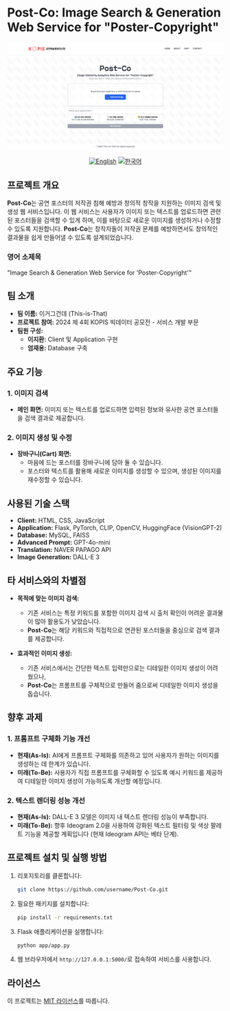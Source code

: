 # Post-Co: Image Search & Generation Web Service for "Poster-Copyright"

![Title](app\static\images\main.png)

<div align="center">
    <a href="README_en.md"><img src="https://img.shields.io/badge/lang-English-blue.svg" alt="English"></a>
    <a href="README.md"><img src="https://img.shields.io/badge/lang-한국어-red.svg" alt="한국어"></a>
</div>

## 프로젝트 개요
**Post-Co**는 공연 포스터의 저작권 침해 예방과 창의적 창작을 지원하는 이미지 검색 및 생성 웹 서비스입니다. 이 웹 서비스는 사용자가 이미지 또는 텍스트를 업로드하면 관련된 포스터들을 검색할 수 있게 하며, 이를 바탕으로 새로운 이미지를 생성하거나 수정할 수 있도록 지원합니다. **Post-Co**는 창작자들이 저작권 문제를 예방하면서도 창의적인 결과물을 쉽게 만들어낼 수 있도록 설계되었습니다.

### 영어 소제목
"Image Search & Generation Web Service for 'Poster-Copyright'"

## 팀 소개
- **팀 이름:** 이거그건데 (This-is-That)
- **프로젝트 참여:** 2024 제 4회 KOPIS 빅데이터 공모전 - 서비스 개발 부문
- **팀원 구성:**
  - **이지환:** Client 및 Application 구현
  - **엄재용:** Database 구축

## 주요 기능
### 1. 이미지 검색
- **메인 화면:** 이미지 또는 텍스트를 업로드하면 입력된 정보와 유사한 공연 포스터들을 검색 결과로 제공합니다.
  
### 2. 이미지 생성 및 수정
- **장바구니(Cart) 화면:** 
  - 마음에 드는 포스터를 장바구니에 담아 둘 수 있습니다.
  - 포스터와 텍스트를 활용해 새로운 이미지를 생성할 수 있으며, 생성된 이미지를 재수정할 수 있습니다.

## 사용된 기술 스택
- **Client:** HTML, CSS, JavaScript
- **Application:** Flask, PyTorch, CLIP, OpenCV, HuggingFace (VisionGPT-2)
- **Database:** MySQL, FAISS
- **Advanced Prompt:** GPT-4o-mini
- **Translation:** NAVER PAPAGO API
- **Image Generation:** DALL-E 3

## 타 서비스와의 차별점
- **목적에 맞는 이미지 검색:** 
  - 기존 서비스는 특정 키워드를 포함한 이미지 검색 시 출처 확인이 어려운 결과물이 많아 활용도가 낮았습니다. 
  - **Post-Co**는 해당 키워드와 직접적으로 연관된 포스터들을 중심으로 검색 결과를 제공합니다.
  
- **효과적인 이미지 생성:** 
  - 기존 서비스에서는 간단한 텍스트 입력만으로는 디테일한 이미지 생성이 어려웠으나, 
  - **Post-Co**는 프롬프트를 구체적으로 만들어 줌으로써 디테일한 이미지 생성을 돕습니다.

## 향후 과제
### 1. 프롬프트 구체화 기능 개선
- **현재(As-Is):** AI에게 프롬프트 구체화를 의존하고 있어 사용자가 원하는 이미지를 생성하는 데 한계가 있습니다.
- **미래(To-Be):** 사용자가 직접 프롬프트를 구체화할 수 있도록 예시 키워드를 제공하여 디테일한 이미지 생성이 가능하도록 개선할 예정입니다.

### 2. 텍스트 렌더링 성능 개선
- **현재(As-Is):** DALL-E 3 모델은 이미지 내 텍스트 렌더링 성능이 부족합니다.
- **미래(To-Be):** 향후 Ideogram 2.0을 사용하여 강화된 텍스트 필터링 및 색상 팔레트 기능을 제공할 계획입니다 (현재 Ideogram API는 베타 단계).

## 프로젝트 설치 및 실행 방법
1. 리포지토리를 클론합니다:
    ```bash
    git clone https://github.com/username/Post-Co.git
    ```
2. 필요한 패키지를 설치합니다:
    ```bash
    pip install -r requirements.txt
    ```
3. Flask 애플리케이션을 실행합니다:
    ```bash
    python app/app.py
    ```
4. 웹 브라우저에서 `http://127.0.0.1:5000/`로 접속하여 서비스를 사용합니다.

## 라이선스
이 프로젝트는 [MIT 라이선스](LICENSE)를 따릅니다.